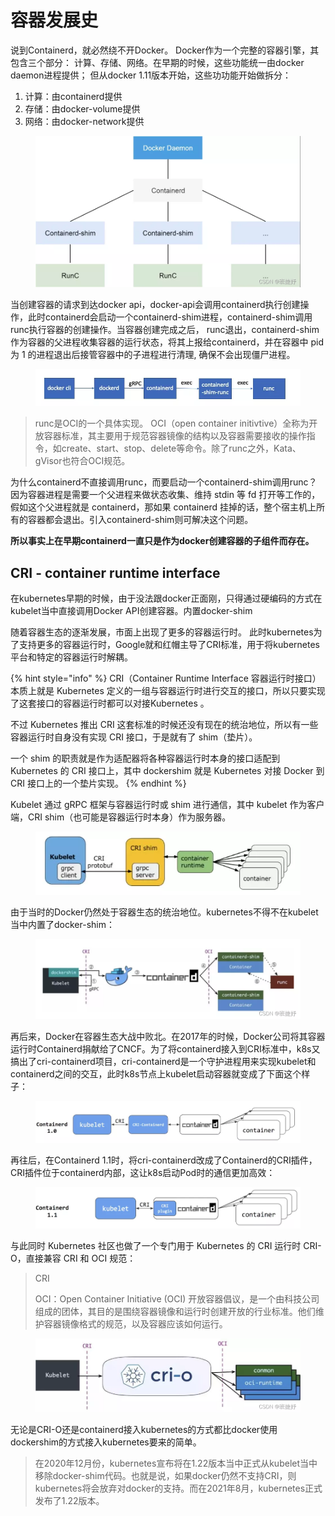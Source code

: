# 容器发展史

说到Containerd，就必然绕不开Docker。 Docker作为一个完整的容器引擎，其包含三个部分： 计算、存储、网络。在早期的时候，这些功能统一由docker daemon进程提供； 但从docker 1.11版本开始，这些功功能开始做拆分：

1. 计算：由containerd提供&#x20;
2. 存储：由docker-volume提供&#x20;
3. 网络：由docker-network提供

<figure><img src="../../.gitbook/assets/image (1) (1) (1) (1) (1) (1) (1) (1) (1) (1) (1) (1) (1) (1) (1) (1).png" alt=""><figcaption></figcaption></figure>

当创建容器的请求到达docker api，docker-api会调用containerd执行创建操作，此时containerd会启动一个containerd-shim进程，containerd-shim调用runc执行容器的创建操作。当容器创建完成之后， runc退出，containerd-shim作为容器的父进程收集容器的运行状态，将其上报给containerd，并在容器中 pid 为 1 的进程退出后接管容器中的子进程进行清理, 确保不会出现僵尸进程。

<figure><img src="../../.gitbook/assets/image (2) (1) (1) (1) (1) (1) (1) (1) (1) (1) (1) (1) (1) (1).png" alt=""><figcaption></figcaption></figure>

> runc是OCI的一个具体实现。 OCI（open container initivtive）全称为开放容器标准，其主要用于规范容器镜像的结构以及容器需要接收的操作指令，如create、start、stop、delete等命令。除了runc之外，Kata、gVisor也符合OCI规范。

为什么containerd不直接调用runc，而要启动一个containerd-shim调用runc？因为容器进程是需要一个父进程来做状态收集、维持 stdin 等 fd 打开等工作的，假如这个父进程就是 containerd，那如果 containerd 挂掉的话，整个宿主机上所有的容器都会退出。引入containerd-shim则可解决这个问题。

**所以事实上在早期containerd一直只是作为docker创建容器的子组件而存在。**

## CRI - container runtime interface

在kubernetes早期的时候，由于没法跟docker正面刚，只得通过硬编码的方式在kubelet当中直接调用Docker API创建容器。内置docker-shim

随着容器生态的逐渐发展，市面上出现了更多的容器运行时。 此时kubernetes为了支持更多的容器运行时，Google就和红帽主导了CRI标准，用于将kubernetes平台和特定的容器运行时解耦。&#x20;

{% hint style="info" %}
CRI（Container Runtime Interface 容器运行时接口） 本质上就是 Kubernetes 定义的一组与容器运行时进行交互的接口，所以只要实现了这套接口的容器运行时都可以对接Kubernetes 。

不过 Kubernetes 推出 CRI 这套标准的时候还没有现在的统治地位，所以有一些容器运行时自身没有实现 CRI 接口，于是就有了 shim（垫片）。

一个 shim 的职责就是作为适配器将各种容器运行时本身的接口适配到 Kubernetes 的 CRI 接口上，其中 dockershim 就是 Kubernetes 对接 Docker 到 CRI 接口上的一个垫片实现。
{% endhint %}

Kubelet 通过 gRPC 框架与容器运行时或 shim 进行通信，其中 kubelet 作为客户端，CRI shim（也可能是容器运行时本身）作为服务器。

<figure><img src="../../.gitbook/assets/image (3) (1) (1) (1) (1) (1) (1) (1) (1) (1) (1) (1) (1).png" alt=""><figcaption></figcaption></figure>

由于当时的Docker仍然处于容器生态的统治地位。kubernetes不得不在kubelet当中内置了docker-shim：

<figure><img src="../../.gitbook/assets/image (4) (1) (1) (1) (1) (1) (1) (1) (1) (1) (1).png" alt=""><figcaption></figcaption></figure>

再后来，Docker在容器生态大战中败北。在2017年的时候，Docker公司将其容器运行时Containerd捐献给了CNCF。为了将containerd接入到CRI标准中，k8s又搞出了cri-containerd项目，cri-containerd是一个守护进程用来实现kubelet和containerd之间的交互，此时k8s节点上kubelet启动容器就变成了下面这个样子：

<figure><img src="../../.gitbook/assets/image (5) (1) (1) (1) (1) (1) (1) (1).png" alt=""><figcaption></figcaption></figure>

再往后，在Containerd 1.1时，将cri-containerd改成了Containerd的CRI插件，CRI插件位于containerd内部，这让k8s启动Pod时的通信更加高效：

<figure><img src="../../.gitbook/assets/image (6) (1) (1) (1) (1) (1) (1) (1).png" alt=""><figcaption></figcaption></figure>

与此同时 Kubernetes 社区也做了一个专门用于 Kubernetes 的 CRI 运行时 CRI-O，直接兼容 CRI 和 OCI 规范：

> CRI
>
> OCI：Open Container Initiative (OCI) 开放容器倡议，是一个由科技公司组成的团体，其目的是围绕容器镜像和运行时创建开放的行业标准。他们维护容器镜像格式的规范，以及容器应该如何运行。

<figure><img src="../../.gitbook/assets/image (7) (1) (1) (1) (1) (1) (1) (1).png" alt=""><figcaption></figcaption></figure>

无论是CRI-O还是containerd接入kubernetes的方式都比docker使用dockershim的方式接入kubernetes要来的简单。

> 在2020年12月份，kubernetes宣布将在1.22版本当中正式从kubelet当中移除docker-shim代码。也就是说，如果docker仍然不支持CRI，则kubernetes将会放弃对docker的支持。而在2021年8月，kubernetes正式发布了1.22版本。
